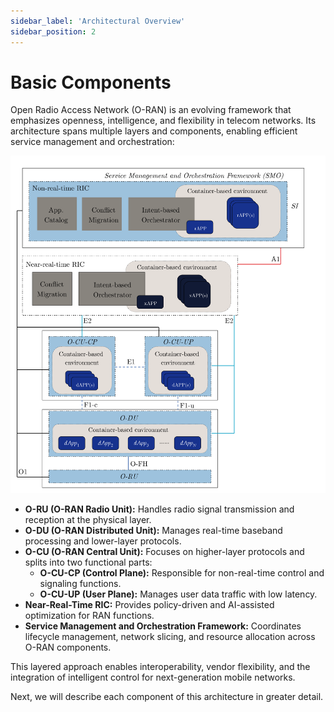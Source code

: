 ```yaml
---
sidebar_label: 'Architectural Overview'
sidebar_position: 2
---
```


# Basic Components

Open Radio Access Network (O-RAN) is an evolving framework that emphasizes openness, intelligence, and flexibility in telecom networks. Its architecture spans multiple layers and components, enabling efficient service management and orchestration:  

![image_overview](/img/oran_architecture.svg)

- **O-RU (O-RAN Radio Unit):** Handles radio signal transmission and reception at the physical layer.  
- **O-DU (O-RAN Distributed Unit):** Manages real-time baseband processing and lower-layer protocols.  
- **O-CU (O-RAN Central Unit):** Focuses on higher-layer protocols and splits into two functional parts:
    - **O-CU-CP (Control Plane):** Responsible for non-real-time control and signaling functions.  
    - **O-CU-UP (User Plane):** Manages user data traffic with low latency.  
- **Near-Real-Time RIC:** Provides policy-driven and AI-assisted optimization for RAN functions.  
- **Service Management and Orchestration Framework:** Coordinates lifecycle management, network slicing, and resource allocation across O-RAN components.  

This layered approach enables interoperability, vendor flexibility, and the integration of intelligent control for next-generation mobile networks.

Next, we will describe each component of this architecture in greater detail.
